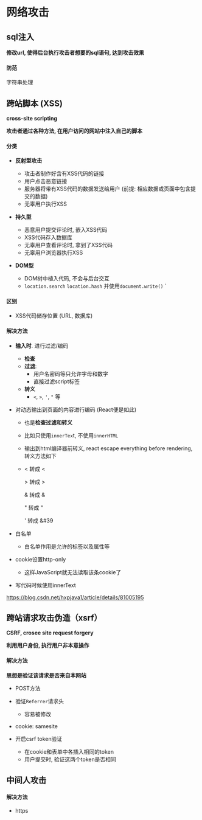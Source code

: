# 网络攻击



## sql注入

**修改url, 使得后台执行攻击者想要的sql语句, 达到攻击效果**



#### 防范

字符串处理





## 跨站脚本 (XSS)

**cross-site scripting**

**攻击者通过各种方法, 在用户访问的网站中注入自己的脚本**



#### 分类

- **反射型攻击**
  - 攻击者制作好含有XSS代码的链接
  - 用户点击恶意链接
  - 服务器将带有XSS代码的数据发送给用户 (前提: 相应数据或页面中包含提交的数据)
  - 无辜用户执行XSS



- **持久型**
  - 恶意用户提交评论时, 嵌入XSS代码
  - XSS代码存入数据库
  - 无辜用户查看评论时, 拿到了XSS代码
  - 无辜用户浏览器执行XSS



- **DOM型**
  - DOM树中植入代码, 不会与后台交互
  - `location.search` `location.hash` 并使用`document.write()` `



#### 区别

- XSS代码储存位置 (URL, 数据库)







#### 解决方法

- **输入时**. 进行过滤/编码

  - **检查**
  - **过滤**: 
    - 用户名密码等只允许字母和数字
    - 直接过滤script标签
  - **转义**
    - `<`, `>`, `'`, `"` 等

- 对动态输出到页面的内容进行编码 (React便是如此)

  - 也是**检查过滤和转义**

  - 比如只使用`innerTex`t, 不使用`innerHTML`

  - 输出到html编译器前转义, react escape everything before rendering, 转义方法如下

  - < 转成 &lt;

    \> 转成 &gt;

    & 转成 &amp;

    " 转成 &quot;

    ' 转成 &#39

- 白名单

  - 白名单作用是允许的标签以及属性等

- cookie设置http-only

  - 这样JavaScript就无法读取该条cookie了

- 写代码时候使用innerText

https://blog.csdn.net/hxpjava1/article/details/81005195





## 跨站请求攻击伪造（xsrf）

**CSRF, crosee site request forgery**

**利用用户身份, 执行用户非本意操作**



#### 解决方法

**思想是验证该请求是否来自本网站**

- POST方法

- 验证`Referrer`请求头
  - 容易被修改
- cookie: samesite
- 开启csrf token验证
  - 在cookie和表单中各插入相同的token
  - 用户提交时, 验证这两个token是否相同





## 中间人攻击



#### 解决方法

- https